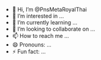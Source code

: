 - 👋 Hi, I’m @PnsMetaRoyalThai
- 👀 I’m interested in ...
- 🌱 I’m currently learning ...
- 💞️ I’m looking to collaborate on ...
- 📫 How to reach me ...
- 😄 Pronouns: ...
- ⚡ Fun fact: ...

<!---
PnsMetaRoyalThai/PnsMetaRoyalThai is a ✨ special ✨ repository because its `README.md` (this file) appears on your GitHub profile.
You can click the Preview link to take a look at your changes.
--->
